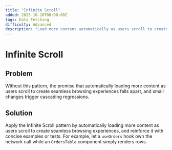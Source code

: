 ```yaml
---
title: "Infinite Scroll"
added: 2025-10-10T00:00:00Z
tags: Data Fetching
difficulty: Advanced
description: "Load more content automatically as users scroll to create seamless browsing experiences."
---
```

# Infinite Scroll

## Problem

Without this pattern, the premise that automatically loading more content as users scroll to create seamless browsing experiences falls apart, and small changes trigger cascading regressions.

## Solution

Apply the Infinite Scroll pattern by automatically loading more content as users scroll to create seamless browsing experiences, and reinforce it with concise examples or tests. For example, let a `useOrders` hook own the network call while an `OrdersTable` component simply renders rows.
